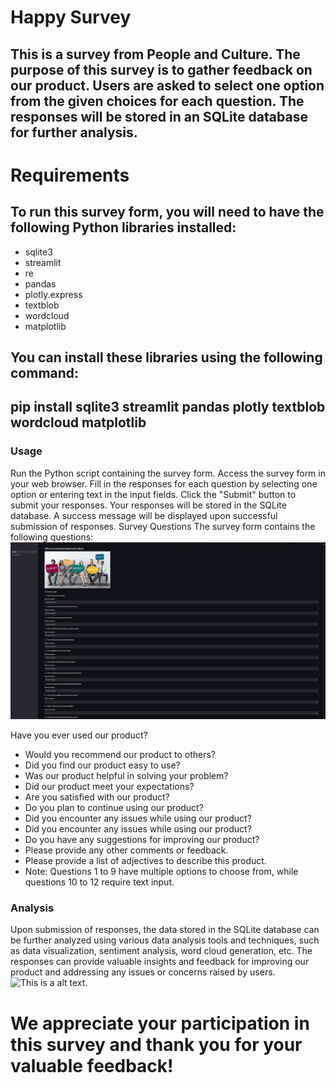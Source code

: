 # Happy Survey
## This is a survey from People and Culture. The purpose of this survey is to gather feedback on our product. Users are asked to select one option from the given choices for each question. The responses will be stored in an SQLite database for further analysis.

# Requirements
## To run this survey form, you will need to have the following Python libraries installed:

* sqlite3
* streamlit
* re
* pandas
* plotly.express
* textblob
* wordcloud
* matplotlib

## You can install these libraries using the following command:


## pip install sqlite3 streamlit pandas plotly textblob wordcloud matplotlib
### Usage
Run the Python script containing the survey form.
Access the survey form in your web browser.
Fill in the responses for each question by selecting one option or entering text in the input fields.
Click the "Submit" button to submit your responses.
Your responses will be stored in the SQLite database.
A success message will be displayed upon successful submission of responses.
Survey Questions
The survey form contains the following questions:
![This is a alt text.](/images/survey_demo_pic.JPG "This is a sample image.")

Have you ever used our product?
* Would you recommend our product to others?
* Did you find our product easy to use?
* Was our product helpful in solving your problem?
* Did our product meet your expectations?
* Are you satisfied with our product?
* Do you plan to continue using our product?
* Did you encounter any issues while using our product?
* Did you encounter any issues while using our product?
* Do you have any suggestions for improving our product?
* Please provide any other comments or feedback.
* Please provide a list of adjectives to describe this product.
* Note: Questions 1 to 9 have multiple options to choose from, while questions 10 to 12 require text input.

### Analysis
Upon submission of responses, the data stored in the SQLite database can be further analyzed using various data analysis tools and techniques, such as data visualization, sentiment analysis, word cloud generation, etc. The responses can provide valuable insights and feedback for improving our product and addressing any issues or concerns raised by users.
![This is a alt text.](.../surveyapp/images/results_demo.JPG "This is a sample image.")
# We appreciate your participation in this survey and thank you for your valuable feedback!
